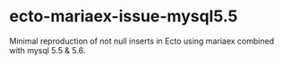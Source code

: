 # ecto-mariaex-issue-mysql5.5
Minimal reproduction of not null inserts in Ecto using mariaex combined with mysql 5.5 &amp; 5.6.

